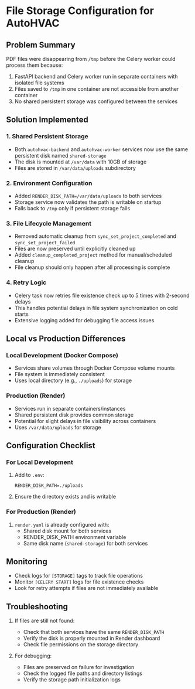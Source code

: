 # File Storage Configuration for AutoHVAC

## Problem Summary
PDF files were disappearing from `/tmp` before the Celery worker could process them because:
1. FastAPI backend and Celery worker run in separate containers with isolated file systems
2. Files saved to `/tmp` in one container are not accessible from another container
3. No shared persistent storage was configured between the services

## Solution Implemented

### 1. Shared Persistent Storage
- Both `autohvac-backend` and `autohvac-worker` services now use the same persistent disk named `shared-storage`
- The disk is mounted at `/var/data` with 10GB of storage
- Files are stored in `/var/data/uploads` subdirectory

### 2. Environment Configuration
- Added `RENDER_DISK_PATH=/var/data/uploads` to both services
- Storage service now validates the path is writable on startup
- Falls back to `/tmp` only if persistent storage fails

### 3. File Lifecycle Management
- Removed automatic cleanup from `sync_set_project_completed` and `sync_set_project_failed`
- Files are now preserved until explicitly cleaned up
- Added `cleanup_completed_project` method for manual/scheduled cleanup
- File cleanup should only happen after all processing is complete

### 4. Retry Logic
- Celery task now retries file existence check up to 5 times with 2-second delays
- This handles potential delays in file system synchronization on cold starts
- Extensive logging added for debugging file access issues

## Local vs Production Differences

### Local Development (Docker Compose)
- Services share volumes through Docker Compose volume mounts
- File system is immediately consistent
- Uses local directory (e.g., `./uploads`) for storage

### Production (Render)
- Services run in separate containers/instances
- Shared persistent disk provides common storage
- Potential for slight delays in file visibility across containers
- Uses `/var/data/uploads` for storage

## Configuration Checklist

### For Local Development
1. Add to `.env`:
   ```
   RENDER_DISK_PATH=./uploads
   ```
2. Ensure the directory exists and is writable

### For Production (Render)
1. `render.yaml` is already configured with:
   - Shared disk mount for both services
   - RENDER_DISK_PATH environment variable
   - Same disk name (`shared-storage`) for both services

## Monitoring
- Check logs for `[STORAGE]` tags to track file operations
- Monitor `[CELERY START]` logs for file existence checks
- Look for retry attempts if files are not immediately available

## Troubleshooting
1. If files are still not found:
   - Check that both services have the same `RENDER_DISK_PATH`
   - Verify the disk is properly mounted in Render dashboard
   - Check file permissions on the storage directory

2. For debugging:
   - Files are preserved on failure for investigation
   - Check the logged file paths and directory listings
   - Verify the storage path initialization logs